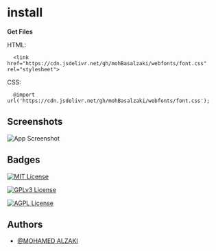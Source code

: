 # install
**Get Files**

HTML:
```
  <link href="https://cdn.jsdelivr.net/gh/mohBasalzaki/webfonts/font.css" rel="stylesheet">
```

CSS:
```
  @import url('https://cdn.jsdelivr.net/gh/mohBasalzaki/webfonts/font.css');
```

## Screenshots

![App Screenshot](https://cdn.jsdelivr.net/gh/mohBasalzaki/webfonts@master/screenshot.png)


## Badges

[![MIT License](https://img.shields.io/badge/License-MIT-green.svg)](https://choosealicense.com/licenses/mit/)

[![GPLv3 License](https://img.shields.io/badge/License-GPL%20v3-yellow.svg)](https://opensource.org/licenses/)

[![AGPL License](https://img.shields.io/badge/license-AGPL-blue.svg)](http://www.gnu.org/licenses/agpl-3.0)



## Authors

- [@MOHAMED ALZAKI](https://mohamedalzaki.com/)
